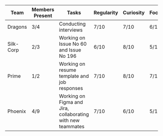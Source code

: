 
| Team      | Members Present | Tasks                                                | Regularity | Curiosity | Focus | Ethics | Productivity |
|-----------|-----------------|-----------------------------------------------------|------------|-----------|-------|--------|--------------|
| Dragons   | 3/4             | Conducting interviews                               | 7/10       | 7/10      | 6/10  | 6/10   | 7/10         |
| Silk-Corp | 2/3             | Working on Issue No 60 and Issue No 196            | 6/10       | 8/10      | 5/10  | 7/10   | 6/10         |
| Prime     | 1/2             | Working on resume template and job responses       | 7/10       | 8/10      | 7/10  | 7/10   | 7/10         |
| Phoenix   | 4/9             | Working on Figma and Jira, collaborating with new teammates | 7/10       | 6/10      | 5/10  | 7/10   | 6/10        
